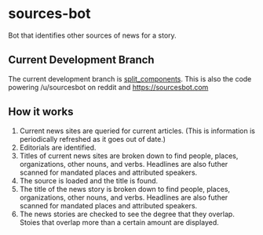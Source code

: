 # sources-bot
Bot that identifies other sources of news for a story.  

## Current Development Branch
The current development branch is [split_components](https://github.com/michardy/sources-bot/tree/split_components).  This is also the code powering /u/sourcesbot on reddit and https://sourcesbot.com

## How it works

1. Current news sites are queried for current articles. (This is information is periodically refreshed as it goes out of date.)
2. Editorials are identified.
3. Titles of current news sites are broken down to find people, places, organizations, other nouns, and verbs.  Headlines are also futher scanned for mandated places and attributed speakers.  
4. The source is loaded and the title is found.  
5. The title of the news story is broken down to find people, places, organizations, other nouns, and verbs.  Headlines are also futher scanned for mandated places and attributed speakers.  
6. The news stories are checked to see the degree that they overlap.  Stoies that overlap more than a certain amount are displayed. 
